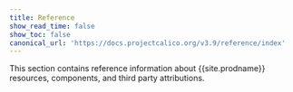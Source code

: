 ```yaml
---
title: Reference
show_read_time: false
show_toc: false
canonical_url: 'https://docs.projectcalico.org/v3.9/reference/index'
---
```


This section contains reference information about {{site.prodname}} resources,
components, and third party attributions.
